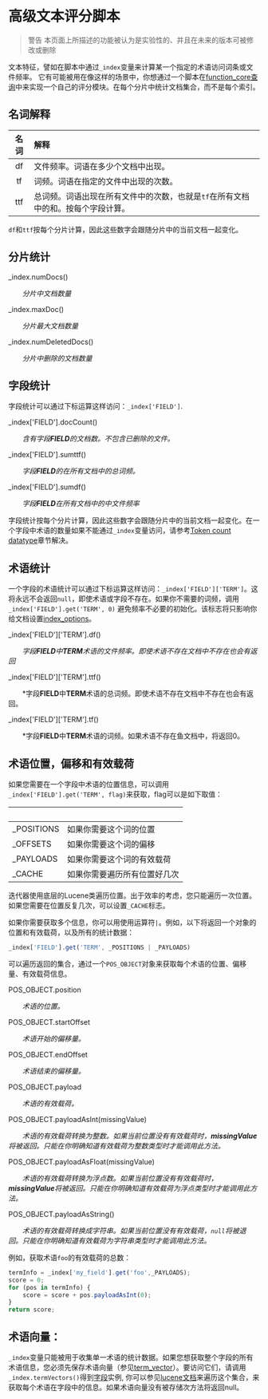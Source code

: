 # 高级文本评分脚本

> 警告
> 本页面上所描述的功能被认为是实验性的、并且在未来的版本可被修改或删除

文本特征，譬如在脚本中通过`_index`变量来计算某一个指定的术语访问词条或文件频率。 它有可能被用在像这样的场景中，你想通过一个脚本在[function_core查询](https://www.elastic.co/guide/en/elasticsearch/reference/current/query-dsl-function-score-query.html)中来实现一个自己的评分模块。在每个分片中统计文档集合，而不是每个索引。

## 名词解释

| 名词  |解释
| :---:|:-------------------------------
| df   |文件频率。词语在多少个文档中出现。
| tf   |词频。词语在指定的文件中出现的次数。
| ttf  |总词频。词语出现在所有文件中的次数，也就是`tf`在所有文档中的和。按每个字段计算。

`df`和`ttf`按每个分片计算，因此这些数字会跟随分片中的当前文档一起变化。


## 分片统计

_index.numDocs()

&emsp;&emsp;*分片中文档数量*

_index.maxDoc()

&emsp;&emsp;*分片最大文档数量*

_index.numDeletedDocs()

&emsp;&emsp;*分片中删除的文档数量*


## 字段统计

字段统计可以通过下标运算这样访问：`_index['FIELD']`.

_index['FIELD'].docCount()

&emsp;&emsp;*含有字段**FIELD**的文档数。不包含已删除的文件。*

_index['FIELD'].sumttf()

&emsp;&emsp;*字段**FIELD**的在所有文档中的总词频。*

_index['FIELD'].sumdf()

&emsp;&emsp;*字段**FIELD**在所有文档中的中文件频率*

字段统计按每个分片计算，因此这些数字会跟随分片中的当前文档一起变化。在一个字段中术语的数量如果不能通过`_index`变量访问，请参考[Token count datatype](https://www.elastic.co/guide/en/elasticsearch/reference/current/token-count.html)章节解决。


## 术语统计

一个字段的术语统计可以通过下标运算这样访问：`_index['FIELD']['TERM']`。这将永远不会返回`null`，即使术语或字段不存在。如果你不需要的词频，调用`_index['FIELD'].get('TERM', 0)` 避免频率不必要的初始化。该标志将只影响你给文档设置[index_options](https://www.elastic.co/guide/en/elasticsearch/reference/current/index-options.html)。

_index['FIELD']['TERM'].df()

&emsp;&emsp;*字段**FIELD**中**TERM**术语的文件频率。即使术语不存在文档中不存在也会有返回*

_index['FIELD']['TERM'].ttf()

&emsp;&emsp;*字段**FIELD**中**TERM**术语的总词频。即使术语不存在文档中不存在也会有返回。

_index['FIELD']['TERM'].tf()

&emsp;&emsp;*字段**FIELD**中**TERM**术语的词频。如果术语不存在鱼文档中，将返回0。


## 术语位置，偏移和有效载荷

如果您需要在一个字段中术语的位置信息，可以调用`_index['FIELD'].get('TERM', flag)`来获取，flag可以是如下取值：

| &emsp;&emsp; | &emsp;&emsp;
| -------------|-------------------------------
|_POSITIONS    | 如果你需要这个词的位置
|_OFFSETS      | 如果你需要这个词的偏移
|_PAYLOADS     | 如果你需要这个词的有效载荷
|_CACHE        | 如果你需要遍历所有位置好几次

迭代器使用底层的Lucene类遍历位置。出于效率的考虑，您只能遍历一次位置。如果您需要在位置反复几次，可以设置`_CACHE`标志。

如果你需要获取多个信息，你可以用使用运算符`|`。例如，以下将返回一个对象的位置和有效载荷，以及所有的统计数据：

```js
_index['FIELD'].get('TERM', _POSITIONS | _PAYLOADS)
```

可以遍历返回的集合，通过一个`POS_OBJECT`对象来获取每个术语的位置、偏移量、有效载荷信息。

POS_OBJECT.position

&emsp;&emsp;*术语的位置。*

POS_OBJECT.startOffset

&emsp;&emsp;*术语开始的偏移量。*

POS_OBJECT.endOffset

&emsp;&emsp;*术语结束的偏移量。*

POS_OBJECT.payload

&emsp;&emsp;*术语的有效载荷。*

POS_OBJECT.payloadAsInt(missingValue)

&emsp;&emsp;*术语的有效载荷转换为整数。如果当前位置没有有效载荷时，**missingValue**将被返回。只能在你明确知道有效载荷为整数类型时才能调用此方法。*

POS_OBJECT.payloadAsFloat(missingValue)

&emsp;&emsp;*术语的有效载荷转换为浮点数。如果当前位置没有有效载荷时，**missingValue**将被返回。只能在你明确知道有效载荷为浮点类型时才能调用此方法。*

POS_OBJECT.payloadAsString()

&emsp;&emsp;*术语的有效载荷转换成字符串。如果当前位置没有有效载荷，`null`将被退回。只能在你明确知道有效载荷为字符串类型时才能调用此方法。*

例如，获取术语`foo`的有效载荷的总数：

```js
termInfo = _index['my_field'].get('foo',_PAYLOADS);
score = 0;
for (pos in termInfo) {
    score = score + pos.payloadAsInt(0);
}
return score;
```

## 术语向量：

`_index`变量只能被用于收集单一术语的统计数据。如果您想获取整个字段的所有术语信息，您必须先保存术语向量（参见[term_vector](https://www.elastic.co/guide/en/elasticsearch/reference/current/term-vector.html)）。要访问它们，请调用`_index.termVectors()`得到[字段](https://lucene.apache.org/core/4_0_0/core/org/apache/lucene/index/Fields.html)实例, 你可以参见[lucene文档](https://lucene.apache.org/core/4_0_0/core/org/apache/lucene/index/Fields.html)来遍历这个集合，来获取每个术语在字段中的信息。如果术语向量没有被存储次方法将返回null。